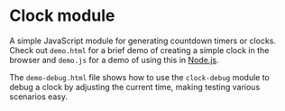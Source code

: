 # Clock module

A simple JavaScript module for generating countdown timers or clocks. Check out `demo.html` for a brief demo of creating a simple clock in the browser and `demo.js` for a demo of using this in [Node.js](http://nodejs.org).

The `demo-debug.html` file shows how to use the `clock-debug` module to debug a clock by adjusting the current time, making testing various scenarios easy.

